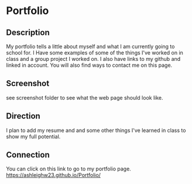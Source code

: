 # Portfolio


## Description
My portfolio tells a little about myself and what I am currently going to school for. I Have some examples of some of the things I've worked on in class and a group project I worked on. I also have links to my github and linked in account. You will also find ways to contact me on this page. 
## Screenshot

see screenshot folder to see what the web page should look like. 
## Direction
I plan to add my resume and and some other things I've learned in class to show my full potential. 

## Connection
You can click on this link to go to my portfolio page.
https://ashleighw23.github.io/Portfolio/
